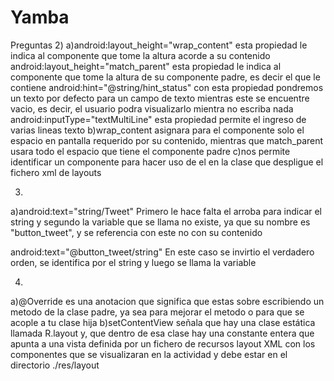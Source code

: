 # Yamba

Preguntas
2)
a)android:layout_height="wrap_content"
esta propiedad le indica al componente que tome la altura acorde a su contenido
android:layout_height="match_parent"
esta propiedad le indica al componente que tome la altura de su componente padre, es decir el que le contiene
android:hint="@string/hint_status"
con esta propiedad pondremos un texto por defecto para un campo de texto mientras este se encuentre vacio, es decir, el usuario podra visualizarlo mientra no escriba nada 
android:inputType="textMultiLine"
esta propiedad permite el ingreso de varias lineas texto 
b)wrap_content asignara para el componente solo el espacio en pantalla requerido por su contenido, mientras que match_parent usara todo el espacio que tiene el componente padre 
c)nos permite identificar un componente para hacer uso de el en la clase que despligue el fichero xml de layouts

3)
a)android:text="string/Tweet"
Primero le hace falta el arroba para indicar el string y segundo la variable que se llama no existe, ya que 
su nombre es "button_tweet", y se referencia con este no con su contenido

android:text="@button_tweet/string"
En este caso se invirtio el verdadero orden, se identifica por el string y luego se llama la variable

4)
a)@Override es una anotacion que significa que estas sobre escribiendo un metodo de la clase padre, ya sea para mejorar el metodo o para que se acople a tu clase hija
b)setContentView señala que hay una clase estática llamada R.layout y, que dentro de esa clase hay una constante entera que apunta a una vista definida por un fichero de recursos layout XML con los componentes que se visualizaran en la actividad y debe estar en el directorio ./res/layout
